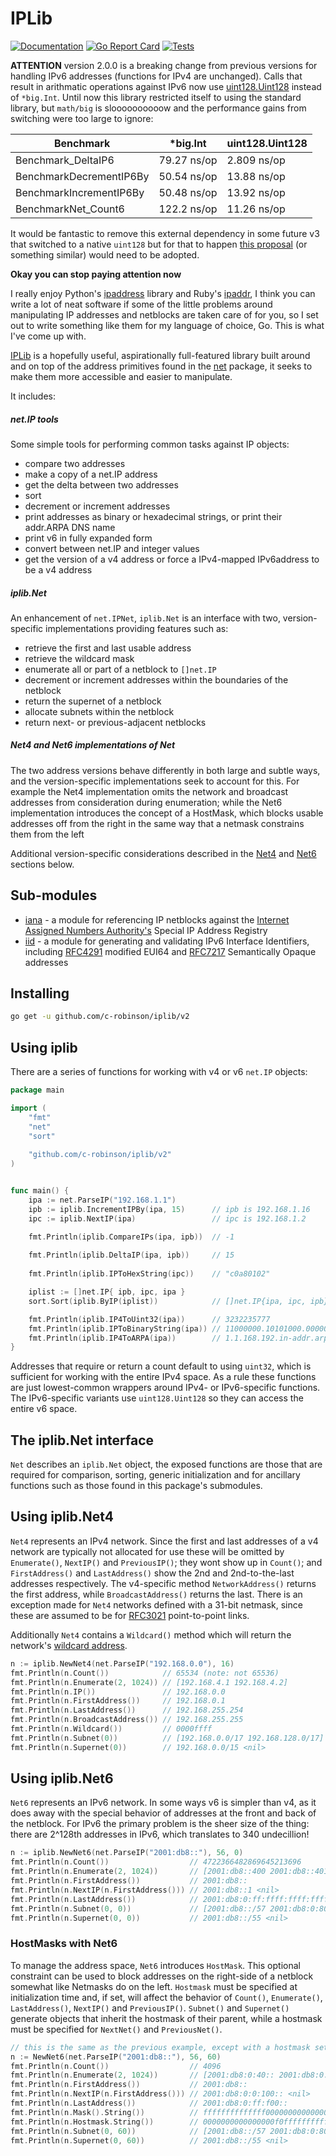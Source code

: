 # IPLib
[![Documentation](https://godoc.org/github.com/c-robinson/iplib?status.svg)](https://pkg.go.dev/github.com/c-robinson/iplib/v2)
[![Go Report Card](https://goreportcard.com/badge/github.com/c-robinson/iplib)](https://goreportcard.com/report/github.com/c-robinson/iplib)
[![Tests](https://img.shields.io/github/actions/workflow/status/c-robinson/iplib/test.yml?branch=main&longCache=true&label=Test&logo=github%20actions&logoColor=fff)](https://github.com/c-robinson/iplib/actions?query=workflow%3ATest)

**ATTENTION** version 2.0.0 is a breaking change from previous versions for
handling IPv6 addresses (functions for IPv4 are unchanged). Calls that result
in arithmatic operations against IPv6 now use [uint128.Uint128](https://lukechampine.com/uint128)
instead of `*big.Int`. Until now this library restricted itself to using the
standard library, but `math/big` is sloooooooooow and the performance gains
from switching were too large to ignore:

| Benchmark | *big.Int | uint128.Uint128 |
| --- | --- |-----------------|
| Benchmark_DeltaIP6 | 79.27 ns/op | 2.809 ns/op     |
| BenchmarkDecrementIP6By | 50.54 ns/op | 13.88 ns/op     |
| BenchmarkIncrementIP6By | 50.48 ns/op | 13.92 ns/op     |
| BenchmarkNet_Count6 | 122.2 ns/op | 11.26 ns/op     |

It would be fantastic to remove this external dependency in some future v3
that switched to a native `uint128` but for that to happen [this proposal](https://github.com/golang/go/issues/9455)
(or something similar) would need to be adopted.

**Okay you can stop paying attention now** 

I really enjoy Python's [ipaddress](https://docs.python.org/3/library/ipaddress.html)
library and Ruby's [ipaddr](https://ruby-doc.org/stdlib-2.5.1/libdoc/ipaddr/rdoc/IPAddr.html),
I think you can write a lot of neat software if some of the little problems
around manipulating IP addresses and netblocks are taken care of for you, so I
set out to write something like them for my language of choice, Go. This is
what I've come up with.

[IPLib](http://godoc.org/github.com/c-robinson/iplib) is a hopefully useful,
aspirationally full-featured library built around and on top of the address
primitives found in the [net](https://golang.org/pkg/net/) package, it seeks
to make them more accessible and easier to manipulate. 

It includes:

##### net.IP tools

Some simple tools for performing common tasks against IP objects:

- compare two addresses
- make a copy of a net.IP address
- get the delta between two addresses
- sort
- decrement or increment addresses
- print addresses as binary or hexadecimal strings, or print their addr.ARPA
  DNS name
- print v6 in fully expanded form
- convert between net.IP and integer values
- get the version of a v4 address or force a IPv4-mapped IPv6address to be a 
  v4 address

##### iplib.Net

An enhancement of `net.IPNet`, `iplib.Net` is an interface with two, version-
specific implementations providing features such as:

- retrieve the first and last usable address
- retrieve the wildcard mask
- enumerate all or part of a netblock to `[]net.IP`
- decrement or increment addresses within the boundaries of the netblock
- return the supernet of a netblock
- allocate subnets within the netblock
- return next- or previous-adjacent netblocks

##### Net4 and Net6 implementations of Net

The two address versions behave differently in both large and subtle ways,
and the version-specific implementations seek to account for this. For example
the Net4 implementation omits the network and broadcast addresses from
consideration during enumeration; while the Net6 implementation introduces the
concept of a HostMask, which blocks usable addresses off from the right in the
same way that a netmask constrains them from the left

Additional version-specific considerations described in the [Net4](#using-iplibnet4)
and [Net6](#using-iplibnet6) sections below.

## Sub-modules

- [iana](https://github.com/c-robinson/iplib/tree/main/iana) - a module for referencing 
  IP netblocks against the [Internet Assigned Numbers Authority's](https://www.iana.org/)
  Special IP Address Registry
- [iid](https://github.com/c-robinson/iplib/tree/main/iid) - a module for
  generating and validating IPv6 Interface Identifiers, including [RFC4291](https://tools.ietf.org/html/rfc4291)
  modified EUI64 and [RFC7217](https://tools.ietf.org/html/rfc7217)
  Semantically Opaque addresses

## Installing

```sh
go get -u github.com/c-robinson/iplib/v2
```

## Using iplib

There are a series of functions for working with v4 or v6 `net.IP` objects:

```go
package main

import (
	"fmt"
	"net"
	"sort"
	
	"github.com/c-robinson/iplib/v2"
)


func main() {
	ipa := net.ParseIP("192.168.1.1")
	ipb := iplib.IncrementIPBy(ipa, 15)      // ipb is 192.168.1.16
	ipc := iplib.NextIP(ipa)                 // ipc is 192.168.1.2

	fmt.Println(iplib.CompareIPs(ipa, ipb))  // -1
    
	fmt.Println(iplib.DeltaIP(ipa, ipb))     // 15
    
	fmt.Println(iplib.IPToHexString(ipc))    // "c0a80102"

	iplist := []net.IP{ ipb, ipc, ipa }
	sort.Sort(iplib.ByIP(iplist))            // []net.IP{ipa, ipc, ipb}

	fmt.Println(iplib.IP4ToUint32(ipa))      // 3232235777
	fmt.Println(iplib.IPToBinaryString(ipa)) // 11000000.10101000.00000001.00000001
	fmt.Println(iplib.IP4ToARPA(ipa))        // 1.1.168.192.in-addr.arpa
}
```

Addresses that require or return a count default to using `uint32`, which is
sufficient for working with the entire IPv4 space. As a rule these functions
are just lowest-common wrappers around IPv4- or IPv6-specific functions. The
IPv6-specific variants use `uint128.Uint128` so they can access the entire v6
space.

## The iplib.Net interface

`Net` describes an `iplib.Net` object, the exposed functions are those that 
are required for comparison, sorting, generic initialization and for ancillary 
functions such as those found in this package's submodules.

## Using iplib.Net4

`Net4` represents an IPv4 network. Since the first and last addresses of a v4
network are typically not allocated for use these will be omitted by
`Enumerate()`, `NextIP()` and `PreviousIP()`; they wont show up in `Count()`;
and `FirstAddress()` and `LastAddress()` show the 2nd and 2nd-to-the-last
addresses respectively. The v4-specific method `NetworkAddress()` returns the
first address, while `BroadcastAddress()` returns the last. There is an
exception made for `Net4` networks defined with a 31-bit netmask, since these
are assumed to be for [RFC3021](https://datatracker.ietf.org/doc/html/rfc3021)
point-to-point links.

Additionally `Net4` contains a `Wildcard()` method which will return the
network's [wildcard address](https://en.wikipedia.org/wiki/Wildcard_mask).

```go
n := iplib.NewNet4(net.ParseIP("192.168.0.0"), 16)
fmt.Println(n.Count())            // 65534 (note: not 65536)
fmt.Println(n.Enumerate(2, 1024)) // [192.168.4.1 192.168.4.2]
fmt.Println(n.IP())               // 192.168.0.0
fmt.Println(n.FirstAddress())     // 192.168.0.1
fmt.Println(n.LastAddress())      // 192.168.255.254
fmt.Println(n.BroadcastAddress()) // 192.168.255.255
fmt.Println(n.Wildcard())         // 0000ffff
fmt.Println(n.Subnet(0))          // [192.168.0.0/17 192.168.128.0/17] <nil>
fmt.Println(n.Supernet(0))        // 192.168.0.0/15 <nil>
```

## Using iplib.Net6

`Net6` represents an IPv6 network. In some ways v6 is simpler than v4, as
it does away with the special behavior of addresses at the front and back of
the netblock. For IPv6 the primary problem is the sheer size of the thing:
there are 2^128th addresses in IPv6, which translates to 340 undecillion!

```go
n := iplib.NewNet6(net.ParseIP("2001:db8::"), 56, 0)
fmt.Println(n.Count())                  // 4722366482869645213696
fmt.Println(n.Enumerate(2, 1024))       // [2001:db8::400 2001:db8::401]
fmt.Println(n.FirstAddress())           // 2001:db8::
fmt.Println(n.NextIP(n.FirstAddress())) // 2001:db8::1 <nil>
fmt.Println(n.LastAddress())            // 2001:db8:0:ff:ffff:ffff:ffff:ffff
fmt.Println(n.Subnet(0, 0))             // [2001:db8::/57 2001:db8:0:80::/57] <nil>
fmt.Println(n.Supernet(0, 0))           // 2001:db8::/55 <nil>
```

### HostMasks with Net6

To manage the address space, `Net6` introduces `HostMask`. This optional
constraint can be used to block addresses on the right-side of a netblock
somewhat like Netmasks do on the left. `Hostmask` must be specified at
initialization time and, if set, will affect the behavior of `Count()`, 
`Enumerate()`, `LastAddress()`, `NextIP()` and `PreviousIP()`. `Subnet()` and
`Supernet()` generate objects that inherit the hostmask of their parent, while
a hostmask must be specified for `NextNet()` and `PreviousNet()`.

```go
// this is the same as the previous example, except with a hostmask set
n := NewNet6(net.ParseIP("2001:db8::"), 56, 60)
fmt.Println(n.Count())                  // 4096
fmt.Println(n.Enumerate(2, 1024))       // [2001:db8:0:40:: 2001:db8:0:40:100::]
fmt.Println(n.FirstAddress())           // 2001:db8::
fmt.Println(n.NextIP(n.FirstAddress())) // 2001:db8:0:0:100:: <nil>
fmt.Println(n.LastAddress())            // 2001:db8:0:ff:f00::
fmt.Println(n.Mask().String())          // ffffffffffffff000000000000000000
fmt.Println(n.Hostmask.String())        // 0000000000000000f0ffffffffffffff
fmt.Println(n.Subnet(0, 60))            // [2001:db8::/57 2001:db8:0:80::/57] <nil>
fmt.Println(n.Supernet(0, 60))          // 2001:db8::/55 <nil>
```
